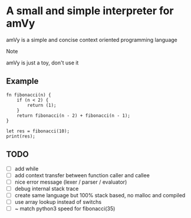 # A small and simple interpreter for amVy

amVy is a simple and concise context oriented programming language

> [!NOTE]
> amVy is just a toy, don't use it


## Example

```vY
fn fibonacci(n) {
	if (n < 2) {
		return (1);
	}
	return fibonacci(n - 2) + fibonacci(n - 1);
}

let res = fibonacci(10);
print(res);
```

## TODO

- [ ] add while
- [ ] add context transfer between function caller and callee
- [ ] nice error message (lexer / parser / evaluator)
- [ ] debug internal stack trace
- [ ] create same language but 100% stack based, no malloc and compiled
- [ ] use array lookup instead of switchs
- [ ] ~ match python3 speed for fibonacci(35)
